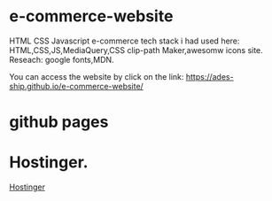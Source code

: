 # e-commerce-website
HTML CSS Javascript e-commerce
tech stack i had used here:
     HTML,CSS,JS,MediaQuery,CSS clip-path Maker,awesomw icons site.
Reseach: google fonts,MDN.

You can access the website by click on the link: https://ades-ship.github.io/e-commerce-website/
# github pages
# Hostinger.
[Hostinger](https://hostinger.com)
